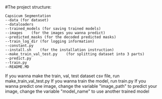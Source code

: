 #The project structure:

    Capsicum Segmentation
    --data (for dataset)
    --dataloaders
    --trained_models (for saving trained models)
    --images    (for the images you wanna predict)
    --predicted_masks (for the decoded predicted masks)
    --train_log_dir (for logging information)
    --constant.py
    --install.sh    (for the installation instruction)
    --make_train_val_test.py    (for splitting dataset into 3 parts)
    --predict.py    
    --train.py
    --README.MD
    

If you wanna make the train, val, test dataset csv file, run make_train_val_test.py
If you wanna train the model, run train.py
If you wanna predict one image, 
    change the variable "image_path" to predict your image, 
    change the variable "model_name" to use another trained model


